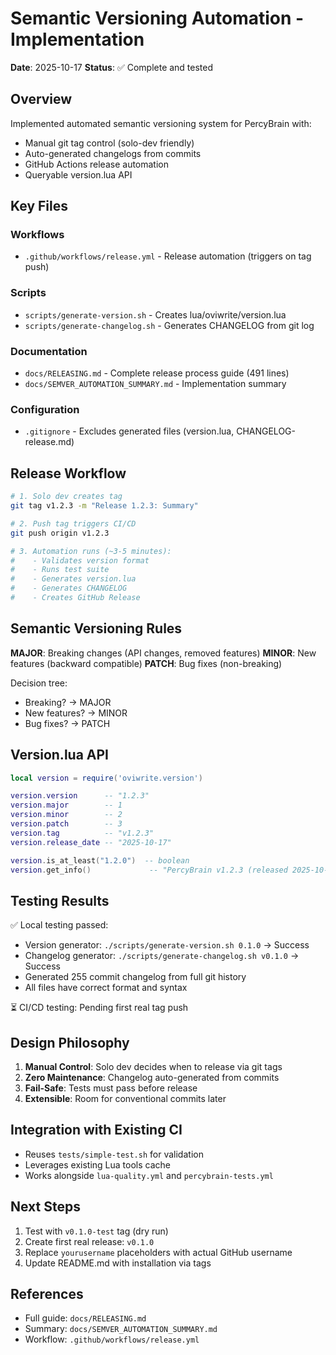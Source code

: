 # Semantic Versioning Automation - Implementation

**Date**: 2025-10-17 **Status**: ✅ Complete and tested

## Overview

Implemented automated semantic versioning system for PercyBrain with:

- Manual git tag control (solo-dev friendly)
- Auto-generated changelogs from commits
- GitHub Actions release automation
- Queryable version.lua API

## Key Files

### Workflows

- `.github/workflows/release.yml` - Release automation (triggers on tag push)

### Scripts

- `scripts/generate-version.sh` - Creates lua/oviwrite/version.lua
- `scripts/generate-changelog.sh` - Generates CHANGELOG from git log

### Documentation

- `docs/RELEASING.md` - Complete release process guide (491 lines)
- `docs/SEMVER_AUTOMATION_SUMMARY.md` - Implementation summary

### Configuration

- `.gitignore` - Excludes generated files (version.lua, CHANGELOG-release.md)

## Release Workflow

```bash
# 1. Solo dev creates tag
git tag v1.2.3 -m "Release 1.2.3: Summary"

# 2. Push tag triggers CI/CD
git push origin v1.2.3

# 3. Automation runs (~3-5 minutes):
#    - Validates version format
#    - Runs test suite
#    - Generates version.lua
#    - Generates CHANGELOG
#    - Creates GitHub Release
```

## Semantic Versioning Rules

**MAJOR**: Breaking changes (API changes, removed features) **MINOR**: New features (backward compatible) **PATCH**: Bug fixes (non-breaking)

Decision tree:

- Breaking? → MAJOR
- New features? → MINOR
- Bug fixes? → PATCH

## Version.lua API

```lua
local version = require('oviwrite.version')

version.version      -- "1.2.3"
version.major        -- 1
version.minor        -- 2
version.patch        -- 3
version.tag          -- "v1.2.3"
version.release_date -- "2025-10-17"

version.is_at_least("1.2.0")  -- boolean
version.get_info()             -- "PercyBrain v1.2.3 (released 2025-10-17)"
```

## Testing Results

✅ Local testing passed:

- Version generator: `./scripts/generate-version.sh 0.1.0` → Success
- Changelog generator: `./scripts/generate-changelog.sh v0.1.0` → Success
- Generated 255 commit changelog from full git history
- All files have correct format and syntax

⏳ CI/CD testing: Pending first real tag push

## Design Philosophy

1. **Manual Control**: Solo dev decides when to release via git tags
2. **Zero Maintenance**: Changelog auto-generated from commits
3. **Fail-Safe**: Tests must pass before release
4. **Extensible**: Room for conventional commits later

## Integration with Existing CI

- Reuses `tests/simple-test.sh` for validation
- Leverages existing Lua tools cache
- Works alongside `lua-quality.yml` and `percybrain-tests.yml`

## Next Steps

1. Test with `v0.1.0-test` tag (dry run)
2. Create first real release: `v0.1.0`
3. Replace `yourusername` placeholders with actual GitHub username
4. Update README.md with installation via tags

## References

- Full guide: `docs/RELEASING.md`
- Summary: `docs/SEMVER_AUTOMATION_SUMMARY.md`
- Workflow: `.github/workflows/release.yml`
